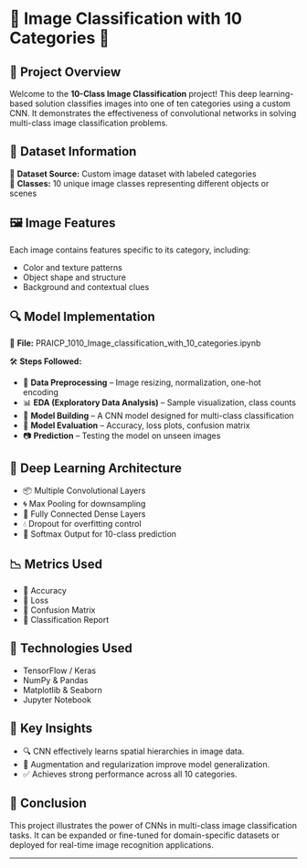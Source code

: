 # 🧠 Image Classification with 10 Categories 📸

## 📌 **Project Overview**
Welcome to the **10-Class Image Classification** project! This deep learning-based solution classifies images into one of ten categories using a custom CNN. It demonstrates the effectiveness of convolutional networks in solving multi-class image classification problems.

## 📂 **Dataset Information**

📄 **Dataset Source:** Custom image dataset with labeled categories  
🧷 **Classes:** 10 unique image classes representing different objects or scenes

## 🖼️ **Image Features**

Each image contains features specific to its category, including:
- Color and texture patterns  
- Object shape and structure  
- Background and contextual clues

## 🔍 **Model Implementation**

📜 **File:** PRAICP_1010_Image_classification_with_10_categories.ipynb

🛠️ **Steps Followed:**
- 🧹 **Data Preprocessing** – Image resizing, normalization, one-hot encoding
- 📊 **EDA (Exploratory Data Analysis)** – Sample visualization, class counts
- 🧠 **Model Building** – A CNN model designed for multi-class classification
- 🎯 **Model Evaluation** – Accuracy, loss plots, confusion matrix
- 📷 **Prediction** – Testing the model on unseen images

## 🤖 **Deep Learning Architecture**

- 📦 Multiple Convolutional Layers
- 🌀 Max Pooling for downsampling
- 🧮 Fully Connected Dense Layers
- 💧 Dropout for overfitting control
- 🧠 Softmax Output for 10-class prediction

## 📉 **Metrics Used**

- 📌 Accuracy
- 📌 Loss
- 📌 Confusion Matrix
- 📌 Classification Report

## 🧪 **Technologies Used**

- TensorFlow / Keras
- NumPy & Pandas
- Matplotlib & Seaborn
- Jupyter Notebook

## 🔑 **Key Insights**

- 🔍 CNN effectively learns spatial hierarchies in image data.
- 🧪 Augmentation and regularization improve model generalization.
- ✅ Achieves strong performance across all 10 categories.

## 🎯 **Conclusion**

This project illustrates the power of CNNs in multi-class image classification tasks. It can be expanded or fine-tuned for domain-specific datasets or deployed for real-time image recognition applications.

---
